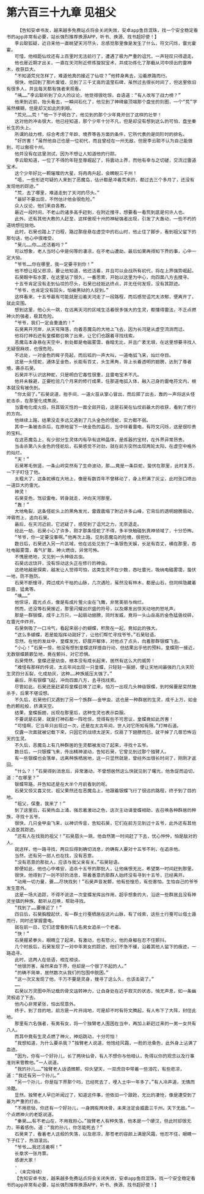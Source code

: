 # 第六百三十九章 见祖父
        【告知安卓书友，越来越多免费站点将会关闭失效，安卓app鱼目混珠，找一个安全稳定看书的app非常有必要，站长强烈推荐换源APP，听书、换源、找书超好使！】
       李云聪狐疑，近日来他一直眺望天河尽头，总感觉那里像是发生了什么，符文闪烁，雷光霍霍。
       可惜，他相距仙坟还有上百里时无法前行了，遭遇了极为严重的诅咒，一声轻叹只得退走。
       他也是近期才出关，一直在天河附近修炼狻猊宝术，并成功炼化了那截从河中捞出的雷神木，收获巨大。
       “不知道荒兄怎样了，难道他真的接近了仙坟？”他转身离去，沿着原路而行。
       很快，他回到了那片废墟，见到了三千丈高的温莹石碑，虽然过去很长时间了，但这里依旧有很多人，并且每天都有强者来观看。
       “咦……”李云聪听到了众人的议论，他觉得很吃惊，自语道：“有人改写了战力榜？”
       他来到近前，抬头看去，一瞬间石化了，他见到了神碑最顶端那个盘坐的刻图，一个“荒”字虽然模糊，但是却又如此的刺眼。
       “荒兄……荒！”他一下子明白了，他见到的那个少年竟开创了这样的壮举！
       这对他的冲击很大，他已经知道，那个少年十分不凡，但是却没有想到这么的可怕，盘坐秦长生的头上。
       所谓的战力榜，综合考虑了年龄、境界等各方面的条件，它所代表的是同阶时的排名。
       “好厉害！”虽然他自己也是一位初代，而且曾经在一州无敌，但是李云聪不认为自己能做到，可以傲视十州。
       他并没有在这里测试，因为不想让人知道他的行踪。
       李云聪知道，一位了不得的年轻至尊崛起了，将震动上界，而他有幸与之切磋，交流过雷道宝术。
       这个少年好比一颗璀璨的大星，将冉冉升起，会睥睨三千州！
       “唔，一些形迹可疑的人来到了恶魔岛，估计都是冲着荒来的，都过去三个多月了，还没有发现他的踪迹。”
       “荒，去了哪里，难道走到了天河的尽头。”
       “最好不要出现，不然估计他会很危险。”
       众人议论，他们来自各教。
       最近一段时间，不老山的诸多高手赶到，在附近搜寻，想要看一看荒到底是何许人也。
       此外，还有其他大教的人赶至，这样傲视十州的神秘强者出现，引发了大轰动，一些不朽的道统想拉拢他。
       此时，石昊也踏上了归程，路过那座悬在虚空中的石山时，他止住了脚步，看到祖父留下的那句话，他心中很难受。
       “昊儿……你……还活着吗？”
       可以想象，老人当时心中是何等的凄凉，在不老山遭劫，最后如果再得知下界的事，心中一定大恸。
       “爷爷……你在哪里，我一定要寻到你！”
       他不想让祖父悲凉，要让他知道，他还活着，并且可以会战所有初代，将在上界强势崛起。
       石昊眼中有水雾，在这里站了很久，一番思索，开始以这里为中心，向四面八方去搜寻。
       十五爷肯定没有走到仙坟的尽头，石昊已经抵达终点，并无任何发现，没有其踪迹。
       “爷爷，也肯定没有回头，怕被黑狱的人捉到。”
       这样看来，十五爷最有可能就是沿着天河走了一段路程，而后感觉诅咒太浓郁，便离开了，就此突围。
       想到这里，他心头一跳，在远离天河的区域生活着很多强大的生灵，都懂得雷法，不乏点燃神火的强者，极其危险。
       “爷爷，我们一定会重逢的！”
       石昊离开河岸，从天穹降落，向着恶魔岛的大地上飞去，因为长河是从虚空流淌而过。
       他将打神石还有皇蝶都召唤了出来，让它们也跟着寻找线索。
       恶魔岛本身悬在天空中，到处都是电磁雾霭，昏暗无比，并且广袤无垠，在这里想要寻找人无疑很麻烦，也很危险。
       不远处，一对金色的眸子亮起，而后呱的一声大叫，一道电弧飞来，灿烂夺目。
       这是一头怪蛇，通体呈金色，长能有百丈，头生黑角，背上长着透明的翅膀，达到了尊者境，袭杀石昊。
       石昊并不认识这种蛇，只是明白它毒性很重，且雷电宝术不凡。
       他并未躲避，正要检验几个月来的修行成果，任那道电弧入体，融入己身的雷电符文内，根本就没有被伤到。
       “你太弱了。”石昊说道，抬手间，一道火苗从掌心冒出，而后掷了出去，轰的一声将这头怪蛇击杀，在那里化成焦炭。
       当雷电化成火焰，将其毁灭性的一面全部开启，这是石昊在仙坟前最大的收获，看到了修行的方向。
       他继续上路，结果没走多远又遇到了几头金色的怪蛇，实力都不弱。
       其中一条被击杀后，在原地留下一块金色的晶石，当中伴着雷电，有符文闪烁，这是很珍贵的宝料。
       在这恶魔岛上，有少部分生灵体内有孕有这种晶体，是炼器的宝材，在外界异常昂贵。
       当击杀第八头金色的怪蛇后，石昊感觉不对劲，就在前方突然出现两轮太阳，在虚空中格外的灿烂。
       “天！”
       石昊寒毛倒竖，一条山岭突然有了生命波动，那……竟是一条巨蛇，蛰伏在那里，此时复苏，一下子盯住了他。
       太粗大了，这条蛇横在大地上，像是有数百年不曾移动了，身上积满了灰尘，此时张口喷出一道巨大的雷光。
       神灵！
       石昊变色，驾驭雷电，转身就走，冲向天河那里。
       “轰！”
       大地龟裂，这条怪蛇头上的黑角发光，雷霆震塌了附近许多山峰，它背后的透明翅膀扇动，冲霄而上，追向石昊。
       最后，在天河近前，它迟疑了，感受到了诅咒之力，无奈退走。
       经此一劫，石昊小心了许多，刚才那条怪蛇了不得，多半快触碰到真神领域了，十分恐怖。
       “爷爷，你一定要没事啊。”他再次上路，见到恶魔岛的险境，很担忧。
       数日后，石昊进入另一片区域，他在远处见到了一条银色天蜈，长足有百丈，横在那里，吞吐电磁雾霭，毒气扩散，神火燃烧，异常可怖。
       不愧是绝地，又见到一头神级古虫。
       石昊远远饶开，没有惊动这头正在修行的神虫。
       这绝地越是探索，越发让人觉得可怕，这类生灵不在少数，吞吐雷光，吸纳电磁雾霭，蛰伏一地，防不胜防。
       石昊不断搜寻，跨过成片干枯的山脉，几次遇险，虽然没有林木，都是山石，但同样隐藏着巨兽、猛禽等。
       “咦……”
       他惊讶，霞光点点，像是有成片萤火虫在飞舞，非常美丽与绚烂。
       然而，还没等石昊接近，那里闪耀出炽盛的符号，以及爆发出惊天动地的怒吼声。
       那是一群银蝶，成千上万只，一起扇动翅膀，同时发威，竟将一头山岳高的金色猛兽绞碎，在雷光中炸开。
       石昊倒吸了一口冷气，看起来弱小的蝴蝶，积聚在一起，竟如此的强大。
       “这么多蝴蝶，若是能指挥动就好了，让他们帮忙寻找爷爷。”石昊轻语。
       忽然，在他的发丝中，皇蝶发光，舒展开躯体，对他点了点头，向着那群银蝶飞去。
       “小心！”石昊一惊，他没有想到皇蝶这样擅自行动，但结果出乎他的预料，皇蝶刚一接近，无数银蝶簌簌坠地，竟在颤抖，对它恐惧。
       石昊愕然，皇蝶还是幼虫，根本没有成长起来，居然有这么大的威势！
       “难怪有那样的传说，太古年间出现一只皇蝶，只轻轻一振翅，便让天地间最强的几头天阶生灵四分五裂，化成劫灰，这种……种族威压太强了。”
       最后，所有银蝶飞起，冲向四面八方，去寻找线索。
       尽管如此，石昊还是赶紧将皇蝶召唤了过来，怕万一出现几头神级银蝶，到时候要是突然施杀手，后果不堪设想。
       不久后，石昊他们又遇到了另一个族群——金甲虫，这也是一种群居的生灵，成千上万，如金色的颗粒般，挤满天空。
       结果，皇蝶振翅，出现在那里后，这种生灵也表示臣服。
       不要说是石昊，就是打神石都一阵吃惊，觉得有些不可思议，皇蝶竟如此厉害！
       “可惜啊，它当年只出现过一次，还是在太古年间，世人对它所知有限。”打神石道。
       仅露一次面就被记载下来，只因它的战绩太逆天，仅扇了下翅膀而已，就干掉了几尊恐怖滔天的生灵。
       不久后，恶魔岛上有几种群居的生灵都被发动了起来，寻找十五爷。
       数日后，一只银蝶飞来，传出精神波动，告知石昊，它曾见到过那个独臂人。
       有一些银蝶也会落单，远离种族栖居地，这一只显然就是，曾经外出很长时间了，刚刚才返回。
       “什么？！”石昊得到消息后，异常激动，不曾想居然这么快就见到了曙光，他急促而迫切，道：“在哪里？”
       银蝶带路，并告知还是在大半个月前看到的呢。
       石昊又惊又喜又忧，祖父果然还在恶魔岛上，他跟着银蝶飞行了很远的路程，终于到了目的地。
       “祖父，保重，我来了！”
       到了这里后，石昊热血上涌，强忍着激动之色，这次主动请皇蝶相助，去召唤各种群居的种族，寻找十五爷。
       很快，几只金甲虫飞来，以神识传音，告知石昊，它们在前方见到过十五爷，此外还有其他人追查其踪迹。
       “还有人在找我的祖父！”石昊眉头一跳，他自然第一时间赶了下去，忧心忡忡，怕是敌对的人。
       就这样，他一路寻找，两日后得到确切消息，的确有人要对十五爷不利，在追杀他。
       当然，还有另一部人也在找，没有恶意。
       “没有恶意的那批人，应该与我父亲有关。”石昊轻语。
       即便如此，他也心中难安，追杀十五爷的那批人，让他痛恨无比，希望第一时间赶到那里。
       很快，他得到了一则不好的消息，带着善意的那群人始终没有寻到十五爷，已经离开。
       “动用一切力量，要……尽快找到！”石昊声音发颤，他有些惶恐，有些害怕，生怕自己的爷爷发生意外。
       这是一场大追踪，不得不说这一次皇蝶发挥出作用，超乎想象的大，沿途一些群居且没有神灵坐镇的种族，都听从召唤，帮助寻找。
       “找到了……要接近了！”
       四日后，石昊胸膛起伏，有一群土行蚕栖居在这片山脉，有了线索，这些土行蚕可以借土遁而行，同时还掌握雷电。
       就在前一日，它们还曾看到有几名男女追杀一个老者。
       “快！”
       石昊握紧拳头，眼睛立了起来，有激动，也有怒火，他的身躯在忍不住颤抖。
       几个时辰后，石昊发现了一对中年男女的踪迹，他们不急不缓，沿着其他人留下的痕迹，一路追寻。
       此时，这两人在低语，相互相谈。
       “他很厉害，虽然来自下界，但却是一个很了不起的人。”
       “的确不简单，居然数次从我们的包围中脱困。”
       “这一次又发现了他，千万不要是灵身，搜寻了这么久，也该击毙了。”
       ……
       石昊以万灵图中所记载的骨文运转神力，让自身处在近乎寂灭的状态，悄无声息，如一条幽灵般追了下去。
       他内心非常紧张，怕出现意外。
       终于，到了目的地，前方是一片开阔地，可是却不时有符文腾起，有人布下了大阵，封住此地。
       那里有六名强者，有男有女，将一个独臂老人围困在当中，再加上新赶过来的一男一女共有八人。
       而其中竟有生灵点燃了神火，神焰跳动，十分可怕！
       “我想知道，为什么要杀我？”独臂老人说道，他饱经风霜，一脸的沧桑色，此外身上沾满了血迹。
       “因为，你有一个好孙儿，长了两块仙骨，有人不想你与他相认，免得以你的观念以及行事准则来管教他。”一人说道。
       “我的孙儿……”独臂老人话语微颤，仰头望天，一双虎目中带着一些泪花，有些悲凉，道：“我还有另一个孙儿。”
       “另一个孙儿，你是指下界那个吗，已经死去了，埋入土中一年多了。”有人冷声道，无情而冷酷。
       显然，独臂老人早已听闻过了，知道这件事，但依旧一个踉跄，无比的凄怆，像是遭受到了最为严重的打击。
       “不用悲恸，你还有一个好孙儿，一身拥有两块骨，未来注定会威震三千州，天下无敌。”一个点燃神火的老妪说道。
       “秦昊……有不老山在，不用我担心。”独臂老人有种失落，他本是一个硬汉，但此时却很无力，带着感伤，道：“我的孙儿，你怎能死去？”
       石昊来了，看着老人这般的失落，以及悲凉，那苍老的容颜上满是风霜，他忍不住，眼睛一下子红了，热泪滚出。
       “爷爷……我还活着啊！”
       长章求一张月票。
       感谢大家！
       .
       .（未完待续）
       【告知安卓书友，越来越多免费站点将会关闭失效，安卓app鱼目混珠，找一个安全稳定看书的app非常有必要，站长强烈推荐换源APP，听书、换源、找书超好使！】